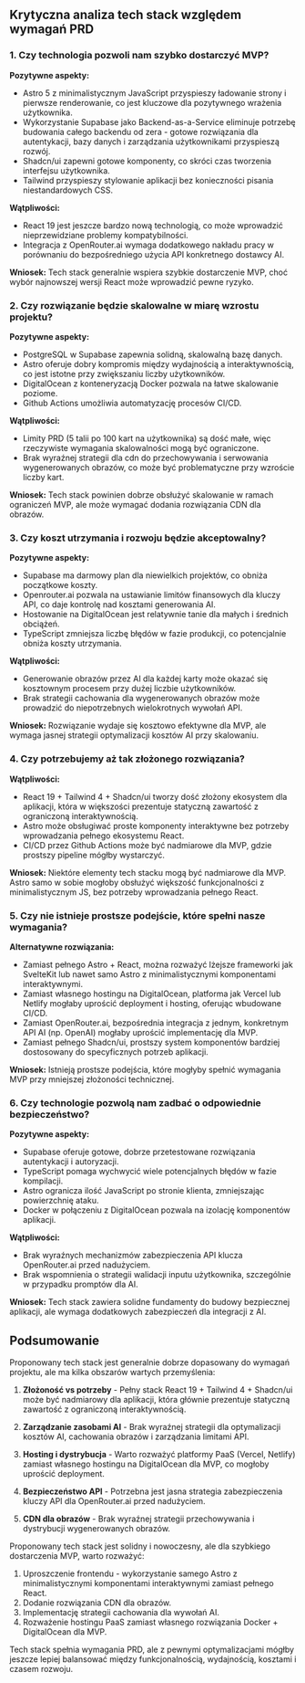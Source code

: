 ## Krytyczna analiza tech stack względem wymagań PRD

### 1. Czy technologia pozwoli nam szybko dostarczyć MVP?

**Pozytywne aspekty:**
- Astro 5 z minimalistycznym JavaScript przyspieszy ładowanie strony i pierwsze renderowanie, co jest kluczowe dla pozytywnego wrażenia użytkownika.
- Wykorzystanie Supabase jako Backend-as-a-Service eliminuje potrzebę budowania całego backendu od zera - gotowe rozwiązania dla autentykacji, bazy danych i zarządzania użytkownikami przyspieszą rozwój.
- Shadcn/ui zapewni gotowe komponenty, co skróci czas tworzenia interfejsu użytkownika.
- Tailwind przyspieszy stylowanie aplikacji bez konieczności pisania niestandardowych CSS.

**Wątpliwości:**
- React 19 jest jeszcze bardzo nową technologią, co może wprowadzić nieprzewidziane problemy kompatybilności.
- Integracja z OpenRouter.ai wymaga dodatkowego nakładu pracy w porównaniu do bezpośredniego użycia API konkretnego dostawcy AI.

**Wniosek:** Tech stack generalnie wspiera szybkie dostarczenie MVP, choć wybór najnowszej wersji React może wprowadzić pewne ryzyko.

### 2. Czy rozwiązanie będzie skalowalne w miarę wzrostu projektu?

**Pozytywne aspekty:**
- PostgreSQL w Supabase zapewnia solidną, skalowalną bazę danych.
- Astro oferuje dobry kompromis między wydajnością a interaktywnością, co jest istotne przy zwiększaniu liczby użytkowników.
- DigitalOcean z konteneryzacją Docker pozwala na łatwe skalowanie poziome.
- Github Actions umożliwia automatyzację procesów CI/CD.

**Wątpliwości:**
- Limity PRD (5 talii po 100 kart na użytkownika) są dość małe, więc rzeczywiste wymagania skalowalności mogą być ograniczone.
- Brak wyraźnej strategii dla cdn do przechowywania i serwowania wygenerowanych obrazów, co może być problematyczne przy wzroście liczby kart.

**Wniosek:** Tech stack powinien dobrze obsłużyć skalowanie w ramach ograniczeń MVP, ale może wymagać dodania rozwiązania CDN dla obrazów.

### 3. Czy koszt utrzymania i rozwoju będzie akceptowalny?

**Pozytywne aspekty:**
- Supabase ma darmowy plan dla niewielkich projektów, co obniża początkowe koszty.
- Openrouter.ai pozwala na ustawianie limitów finansowych dla kluczy API, co daje kontrolę nad kosztami generowania AI.
- Hostowanie na DigitalOcean jest relatywnie tanie dla małych i średnich obciążeń.
- TypeScript zmniejsza liczbę błędów w fazie produkcji, co potencjalnie obniża koszty utrzymania.

**Wątpliwości:**
- Generowanie obrazów przez AI dla każdej karty może okazać się kosztownym procesem przy dużej liczbie użytkowników.
- Brak strategii cachowania dla wygenerowanych obrazów może prowadzić do niepotrzebnych wielokrotnych wywołań API.

**Wniosek:** Rozwiązanie wydaje się kosztowo efektywne dla MVP, ale wymaga jasnej strategii optymalizacji kosztów AI przy skalowaniu.

### 4. Czy potrzebujemy aż tak złożonego rozwiązania?

**Wątpliwości:**
- React 19 + Tailwind 4 + Shadcn/ui tworzy dość złożony ekosystem dla aplikacji, która w większości prezentuje statyczną zawartość z ograniczoną interaktywnością.
- Astro może obsługiwać proste komponenty interaktywne bez potrzeby wprowadzania pełnego ekosystemu React.
- CI/CD przez Github Actions może być nadmiarowe dla MVP, gdzie prostszy pipeline mógłby wystarczyć.

**Wniosek:** Niektóre elementy tech stacku mogą być nadmiarowe dla MVP. Astro samo w sobie mogłoby obsłużyć większość funkcjonalności z minimalistycznym JS, bez potrzeby wprowadzania pełnego React.

### 5. Czy nie istnieje prostsze podejście, które spełni nasze wymagania?

**Alternatywne rozwiązania:**
- Zamiast pełnego Astro + React, można rozważyć lżejsze frameworki jak SvelteKit lub nawet samo Astro z minimalistycznymi komponentami interaktywnymi.
- Zamiast własnego hostingu na DigitalOcean, platforma jak Vercel lub Netlify mogłaby uprościć deployment i hosting, oferując wbudowane CI/CD.
- Zamiast OpenRouter.ai, bezpośrednia integracja z jednym, konkretnym API AI (np. OpenAI) mogłaby uprościć implementację dla MVP.
- Zamiast pełnego Shadcn/ui, prostszy system komponentów bardziej dostosowany do specyficznych potrzeb aplikacji.

**Wniosek:** Istnieją prostsze podejścia, które mogłyby spełnić wymagania MVP przy mniejszej złożoności technicznej.

### 6. Czy technologie pozwolą nam zadbać o odpowiednie bezpieczeństwo?

**Pozytywne aspekty:**
- Supabase oferuje gotowe, dobrze przetestowane rozwiązania autentykacji i autoryzacji.
- TypeScript pomaga wychwycić wiele potencjalnych błędów w fazie kompilacji.
- Astro ogranicza ilość JavaScript po stronie klienta, zmniejszając powierzchnię ataku.
- Docker w połączeniu z DigitalOcean pozwala na izolację komponentów aplikacji.

**Wątpliwości:**
- Brak wyraźnych mechanizmów zabezpieczenia API klucza OpenRouter.ai przed nadużyciem.
- Brak wspomnienia o strategii walidacji inputu użytkownika, szczególnie w przypadku promptów dla AI.

**Wniosek:** Tech stack zawiera solidne fundamenty do budowy bezpiecznej aplikacji, ale wymaga dodatkowych zabezpieczeń dla integracji z AI.

## Podsumowanie

Proponowany tech stack jest generalnie dobrze dopasowany do wymagań projektu, ale ma kilka obszarów wartych przemyślenia:

1. **Złożoność vs potrzeby** - Pełny stack React 19 + Tailwind 4 + Shadcn/ui może być nadmiarowy dla aplikacji, która głównie prezentuje statyczną zawartość z ograniczoną interaktywnością.

2. **Zarządzanie zasobami AI** - Brak wyraźnej strategii dla optymalizacji kosztów AI, cachowania obrazów i zarządzania limitami API.

3. **Hosting i dystrybucja** - Warto rozważyć platformy PaaS (Vercel, Netlify) zamiast własnego hostingu na DigitalOcean dla MVP, co mogłoby uprościć deployment.

4. **Bezpieczeństwo API** - Potrzebna jest jasna strategia zabezpieczenia kluczy API dla OpenRouter.ai przed nadużyciem.

5. **CDN dla obrazów** - Brak wyraźnej strategii przechowywania i dystrybucji wygenerowanych obrazów.

Proponowany tech stack jest solidny i nowoczesny, ale dla szybkiego dostarczenia MVP, warto rozważyć:

1. Uproszczenie frontendu - wykorzystanie samego Astro z minimalistycznymi komponentami interaktywnymi zamiast pełnego React.
2. Dodanie rozwiązania CDN dla obrazów.
3. Implementację strategii cachowania dla wywołań AI.
4. Rozważenie hostingu PaaS zamiast własnego rozwiązania Docker + DigitalOcean dla MVP.

Tech stack spełnia wymagania PRD, ale z pewnymi optymalizacjami mógłby jeszcze lepiej balansować między funkcjonalnością, wydajnością, kosztami i czasem rozwoju.
